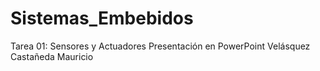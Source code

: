 # Sistemas_Embebidos 
  Tarea 01: Sensores y Actuadores
  Presentación en PowerPoint
  Velásquez Castañeda Mauricio
  
